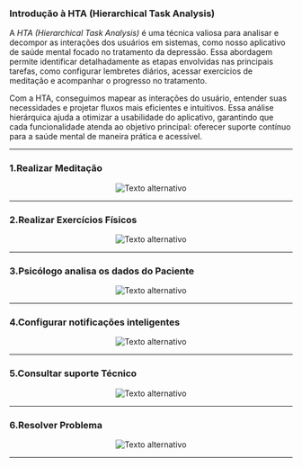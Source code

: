 ### Introdução à HTA (Hierarchical Task Analysis)

A *HTA (Hierarchical Task Analysis)* é uma técnica valiosa para analisar e decompor as interações dos usuários em sistemas, como nosso aplicativo de saúde mental focado no tratamento da depressão. Essa abordagem permite identificar detalhadamente as etapas envolvidas nas principais tarefas, como configurar lembretes diários, acessar exercícios de meditação e acompanhar o progresso no tratamento.

Com a HTA, conseguimos mapear as interações do usuário, entender suas necessidades e projetar fluxos mais eficientes e intuitivos. Essa análise hierárquica ajuda a otimizar a usabilidade do aplicativo, garantindo que cada funcionalidade atenda ao objetivo principal: oferecer suporte contínuo para a saúde mental de maneira prática e acessível.

------
### 1.Realizar Meditação
<p align="center"><img src="https://i.postimg.cc/RFcYgxPX/realizar-medita-o.jpg" alt="Texto alternativo"></p>


------
### 2.Realizar Exercícios Físicos
<p align="center"><img src="https://i.postimg.cc/kMxycjp4/realizar-exercicio-fisico.jpg" alt="Texto alternativo"></p>


------
### 3.Psicólogo analisa os dados do Paciente
<p align="center"><img src="https://i.postimg.cc/NfLGJg4k/psicologo.jpg" alt="Texto alternativo"></p>


------
### 4.Configurar notificações inteligentes 
<p align="center"><img src="https://i.postimg.cc/Y9wvGjJx/configurar.jpg" alt="Texto alternativo"></p>


------
### 5.Consultar suporte Técnico
<p align="center"><img src="https://i.postimg.cc/xdLK4rQt/consultar.jpg" alt="Texto alternativo"></p>


------
### 6.Resolver Problema
<p align="center"><img src="https://i.postimg.cc/mkS4XgpB/Resolver-problema.jpg" alt="Texto alternativo"></p>


---
